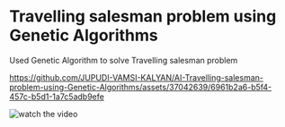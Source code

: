 # Travelling salesman problem using Genetic Algorithms
 Used Genetic Algorithm to solve Travelling salesman problem





https://github.com/JUPUDI-VAMSI-KALYAN/AI-Travelling-salesman-problem-using-Genetic-Algorithms/assets/37042639/6961b2a6-b5f4-457c-b5d1-1a7c5adb9efe




![watch the video](https://github.com/JUPUDI-VAMSI-KALYAN/AI-Travelling-salesman-problem-using-Genetic-Algorithms/assets/37042639/6961b2a6-b5f4-457c-b5d1-1a7c5adb9efe)
